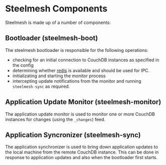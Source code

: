 # Steelmesh Components

Steelmesh is made up of a number of components:

## Bootloader (steelmesh-boot)

The steelmesh bootloader is responsible for the following operations:

- checking for an initial connection to CouchDB instances as specified in the config
- determining whether [redis] is available and should be used for IPC.
- initializating and starting the monitor process
- intercepting update notifications from the monitor and running `steelmesh-sync` as required.

## Application Update Monitor (steelmesh-monitor)

The application update monitor is used to monitor one or more CouchDB instances for changes (using the `_changes`) feed.

## Application Syncronizer (steelmesh-sync)

The application synchronizer is used to bring down application updates to the local machine from the remote CouchDB instance.  This can be done in response to application updates and also when the bootloader first starts.

[redis]: http://redis.io
